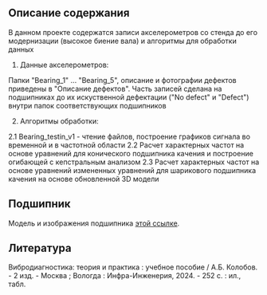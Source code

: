 <!--Описание содержания-->
## Описание содержания
В данном проекте содержатся записи акселерометров со стенда до его модернизации (высокое биение вала) и алгоритмы для обработки данных

1. Данные акселерометров:

Папки "Bearing_1" ... "Bearing_5", описание и фотографии дефектов приведены в "Описание дефектов". Часть записей сделана на подшипниках до их искуственной дефектации ("No defect" и "Defect") внутри папок соответствующих подшипников

2. Алгоритмы обработки:

2.1 Bearing_testin_v1 - чтение файлов, построение графиков сигнала во временной и в частотной области
2.2 Расчет характерных частот на основе уравнений для конического подшипника качения и построение огибающей с кепстральным анализом
2.3 Расчет характерных частот на основе уравнений измененных уравнений для шарикового подшипника качения на основе обновленной 3D модели



<!--Вспомогательные файлы-->
## Подшипник
Модель и изображения подшипника [этой ссылке]([./docs/ru/index.md](https://wiki.d-tech.site/spaces/IndustrialPractice/pages/31261920/3D-%D0%BC%D0%BE%D0%B4%D0%B5%D0%BB%D1%8C+%D0%BF%D0%BE%D0%B4%D1%88%D0%B8%D0%BF%D0%BD%D0%B8%D0%BA%D0%B0+%D1%82%D0%B5%D1%81%D1%82%D0%B8%D1%80%D1%83%D0%B5%D0%BC%D0%BE%D0%B3%D0%BE+%D0%BD%D0%B0+%D1%81%D1%82%D0%B5%D0%BD%D0%B4%D0%B5)).

## Литература
Вибродиагностика: теория и практика : учебное пособие / А.Б. Колобов. - 2 изд. - Москва ; Вологда : Инфра-Инженерия, 2024. - 252 с. : ил., табл.
